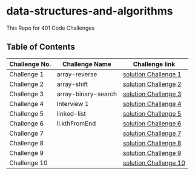 # data-structures-and-algorithms
This Repo for 401 Code Challenges 

## Table of Contents

| Challenge No. | Challenge Name | Challenge link |
| --- | --- | --- |
|Challenge 1 |  array-reverse | [solution Challenge 1](https://github.com/NiveenAlSmadi/data-structures-and-algorithms/tree/main/array_reverse) |
| Challenge 2|  array-shift |[solution Challenge 2](https://github.com/NiveenAlSmadi/data-structures-and-algorithms/tree/main/array_shift) |
| Challenge 3| array-binary-search   |[solution Challenge 3](https://github.com/NiveenAlSmadi/data-structures-and-algorithms/tree/main/array_binary_search)|
| Challenge 4|  Interview 1 |[solution Challenge 4](https://docs.google.com/spreadsheets/d/1QAqFmAar__1NAZXZnV552ZY-tjh-HnvDEqDysWngaDs/edit?usp=sharing)|
| Challenge 5| linked-list |[solution Challenge 5](https://github.com/NiveenAlSmadi/data-structures-and-algorithms/blob/main/Data-structures/linked_list/README.md)|
| Challenge 6| ll.kthFromEnd    |[solution Challenge 6](https://github.com/NiveenAlSmadi/data-structures-and-algorithms/blob/main/Data-structures/linked_list/README.md)|
| Challenge 7|     |[solution Challenge 7]()|
| Challenge 8|     |[solution Challenge 8]()|
| Challenge 9|     |[solution Challenge 9]()|
| Challenge 10|     |[solution Challenge 10]()|
